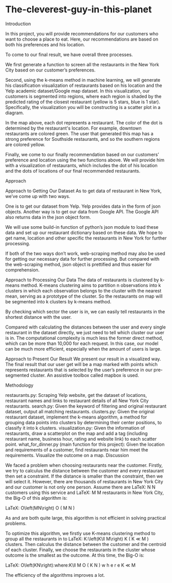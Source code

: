 # The-cleverest-guy-in-this-planet

Introduction

In this project, you will provide recommendations for our customers who want to choose a place to eat. Here, our recommendations are based on both his preferences and his location.

To come to our final result, we have overall three processes.

We first generate a function to screen all the restaurants in the New York City based on our customer’s preferences.

Second, using the k-means method in machine learning, we will generate his classification visualization of restaurants based on his location and the Yelp academic dataset/Google map dataset. In this visualization, our customers is segmented into regions, where each region is shaded by the predicted rating of the closest restaurant (yellow is 5 stars, blue is 1 star). Specifically, the visualization you will be constructing is a scatter plot in a diagram.

In the map above, each dot represents a restaurant. The color of the dot is determined by the restaurant's location. For example, downtown restaurants are colored green. The user that generated this map has a strong preference for Southside restaurants, and so the southern regions are colored yellow.

Finally, we come to our finally recommendation based on our customers’ preference and location using the two functions above. We will provide him with a visualization of restaurants, which includes the dot of his location and the dots of locations of our final recommended restaurants.

Approach

Approach to Getting Our Dataset
As to get data of restaurant in New York, we’ve come up with two ways.

One is to get our dataset from Yelp. Yelp provides data in the form of json objects. Another way is to get our data from Google API. The Google API also returns data in the json object form.

We will use some build-in function of python’s json module to load these data and set up our restaurant dictionary based on these data. We hope to get name, location and other specific the restaurants in New York for further processing.

If both of the two ways don’t work, web-scraping method may also be used for getting our necessary data for further processing. But compared with the web-scraping method, json object is prettified and thus easier for comprehension.

Approach to Processing Our Data
The data of restaurants is clustered by k-means method. K-means clustering aims to partition n observations into k clusters in which each observation belongs to the cluster with the nearest mean, serving as a prototype of the cluster. So the restaurants on map will be segmented into k clusters by k-means method.

By checking which sector the user is in, we can easily tell restaurants in the shortest distance with the user.

Compared with calculating the distances between the user and every single restaurant in the dataset directly, we just need to tell which cluster our user is in. The computational complexity is much less the former direct method, which can be more than 10,000 for each request. In this case, our model can be much more efficient, especially when the amount of users is large.

Approach to Present Our Result
We present our result in a visualized way. The final result that our user get will be a map marked with points which represents restaurants that is selected by the user’s preference in our pre-segmented cluster. An assistive toolbox called mapbox is used.

Methodology

restaurants.py: Scraping Yelp website, get the dataset of locations, restaurant names and links to restaurant details of all New York City restaurants.
search.py: Given the keyword of filtering and original restaurant dataset, output all matching restaurants.
clusters.py: Given the original restaurant dataset, implement the k-means algorithm, a method for grouping data points into clusters by determining their center positions, to classify it into k clusters.
visualization.py: Given the information of restaurants, draw a scatterplot on the map and add a tag (including restaurant name, business hour, rating and website link) to each scatter point.
what_for_dinner.py (main function for this project): Given the location and requirements of a customer, find restaurants near him meet the requirements. Visualize the outcome on a map.
Discussion

We faced a problem when choosing restaurants near the customer. Firstly, we try to calculus the distance between the customer and every restaurant then set a constraint. If the distance is smaller than the constraint, then we will select it. However, there are thousands of restaurants in New York City and our customer is not only one person. Assume there are LaTeX: N N  customers using this service and LaTeX: M M  restaurants in New York City, the Big-O of this algorithm is:

LaTeX: O\left(MN\right) O ( M N )

As  and  are both quite large, this algorithm is not efficient in solving practical problems.

To optimize this algorithm, we firstly use K-means clustering method to group all the restaurants in to LaTeX: K\:\left(K\ll M\right) K ( K ≪ M )  clusters. Then calculus the distance between the customer and the centroid of each cluster. Finally, we choose the restaurants in the cluster whose outcome is the smallest as the outcome. At this time, the Big-O is:

LaTeX: O\left(KN\right)\:where\:K\ll M O ( K N ) w h e r e K ≪ M

The efficiency of the algorithms improves a lot.
